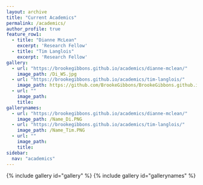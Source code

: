 ```yaml
---
layout: archive
title: "Current Academics"
permalink: /academics/
author_profile: true
feature_row1:
  - title: "Dianne McLean"
    excerpt: 'Research Fellow'
  - title: "Tim Langlois"
    excerpt: 'Research Fellow'
gallery:
  - url: "https://brookegibbons.github.io/academics/dianne-mclean/"
    image_path: /Di_WS.jpg
  - url: "https://brookegibbons.github.io/academics/tim-langlois/"
    image_path: https://github.com/BrookeGibbons/BrookeGibbons.github.io/blob/master/Tim_WS.jpg?raw=true
  - url: ""
    image_path: 
    title: 
gallerynames:
  - url: "https://brookegibbons.github.io/academics/dianne-mclean/"
    image_path: /Name_Di.PNG
  - url: "https://brookegibbons.github.io/academics/tim-langlois/"
    image_path: /Name_Tim.PNG
  - url: ""
    image_path: 
    title: 
sidebar:
  nav: "academics"
---
```


{% include gallery id="gallery" %}
{% include gallery id="gallerynames" %}

